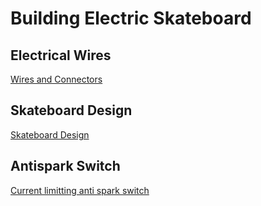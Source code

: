 # Building Electric Skateboard

## Electrical Wires
[Wires and Connectors](Wire_Connectors.md)

## Skateboard Design
[Skateboard Design](ElectricSkateBoard.md)

## Antispark Switch
[Current limitting anti spark switch](Switch.md)
